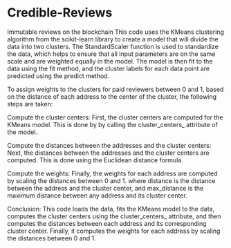 # Credible-Reviews
Immutable reviews on the blockchain
This code uses the KMeans clustering algorithm from the scikit-learn library to create a model that will divide the data into two clusters.
The StandardScaler function is used to standardize the data, which helps to ensure that all input parameters are on the same scale and are weighted equally in the model.
The model is then fit to the data using the fit method, and the cluster labels for each data point are predicted using the predict method.

To assign weights to the clusters for paid reviewers between 0 and 1, based on the distance of each address to the center of the cluster, the following steps are taken:

Compute the cluster centers: First, the cluster centers are computed for the KMeans model. 
This is done by by calling the cluster_centers_ attribute of the model.

Compute the distances between the addresses and the cluster centers: 
Next, the distances between the addresses and the cluster centers are computed. This is done using the Euclidean distance formula.

Compute the weights: 
Finally, the weights for each address are computed by scaling the distances between 0 and 1.
where distance is the distance between the address and the cluster center, and max_distance is the maximum distance between any address and its cluster center.

Conclusion: 
This code loads the data, fits the KMeans model to the data, computes the cluster centers using the cluster_centers_ attribute, 
and then computes the distances between each address and its corresponding cluster center. 
Finally, it computes the weights for each address by scaling the distances between 0 and 1.
